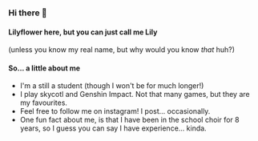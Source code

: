 ### Hi there 👋

#### Lilyflower here, but you can just call me Lily 
(unless you know my real name, but why would you know _that_ huh?)

#### So... a little about me
- I'm a still a student (though I won't be for much longer!)
- I play skycotl and Genshin Impact. Not that many games, but they are my favourites.
- Feel free to follow me on instagram! I post... occasionally.
- One fun fact about me, is that I have been in the school choir for 8 years, so I guess you can say I have experience... kinda.

